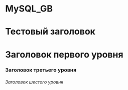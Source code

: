 # MySQL_GB
# Тестовый заголовок #
#  Заголовок первого уровня #
### Заголовок третьего уровня ###
###### Заголовок шестого уровня ######